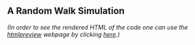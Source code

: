 ## A Random Walk Simulation

*(In order to see the rendered HTML of the code one can use the [htmlpreview](https://htmlpreview.github.io/) webpage by clicking [here](http://htmlpreview.github.io/?https://github.com/joanmb/A_random_walk_simulation/blob/main/A_random_walk_simulation.nb.html).)*
